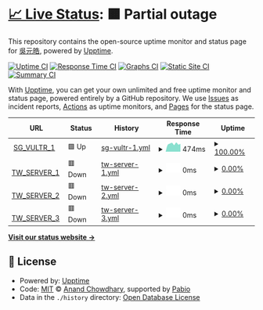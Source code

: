 # [📈 Live Status](https://status.yuanhau.com): <!--live status--> **🟧 Partial outage**

This repository contains the open-source uptime monitor and status page for [吳元皓](https://hwtw.cc), powered by [Upptime](https://github.com/upptime/upptime).

[![Uptime CI](https://github.com/hpware/upptime/workflows/Uptime%20CI/badge.svg)](https://github.com/hpware/upptime/actions?query=workflow%3A%22Uptime+CI%22)
[![Response Time CI](https://github.com/hpware/upptime/workflows/Response%20Time%20CI/badge.svg)](https://github.com/hpware/upptime/actions?query=workflow%3A%22Response+Time+CI%22)
[![Graphs CI](https://github.com/hpware/upptime/workflows/Graphs%20CI/badge.svg)](https://github.com/hpware/upptime/actions?query=workflow%3A%22Graphs+CI%22)
[![Static Site CI](https://github.com/hpware/upptime/workflows/Static%20Site%20CI/badge.svg)](https://github.com/hpware/upptime/actions?query=workflow%3A%22Static+Site+CI%22)
[![Summary CI](https://github.com/hpware/upptime/workflows/Summary%20CI/badge.svg)](https://github.com/hpware/upptime/actions?query=workflow%3A%22Summary+CI%22)

With [Upptime](https://upptime.js.org), you can get your own unlimited and free uptime monitor and status page, powered entirely by a GitHub repository. We use [Issues](https://github.com/hpware/upptime/issues) as incident reports, [Actions](https://github.com/hpware/upptime/actions) as uptime monitors, and [Pages](https://status.yuanhau.com) for the status page.

<!--start: status pages-->
<!-- This summary is generated by Upptime (https://github.com/upptime/upptime) -->
<!-- Do not edit this manually, your changes will be overwritten -->
<!-- prettier-ignore -->
| URL | Status | History | Response Time | Uptime |
| --- | ------ | ------- | ------------- | ------ |
| <img alt="" src="https://icons.duckduckgo.com/ip3/sg-vps.ip.yhw.tw.ico" height="13"> [SG_VULTR_1](http://sg-vps.ip.yhw.tw/uptime) | 🟩 Up | [sg-vultr-1.yml](https://github.com/hpware/upptime/commits/HEAD/history/sg-vultr-1.yml) | <details><summary><img alt="Response time graph" src="./graphs/sg-vultr-1/response-time-week.png" height="20"> 474ms</summary><br><a href="https://status.yuanhau.com/history/sg-vultr-1"><img alt="Response time 473" src="https://img.shields.io/endpoint?url=https%3A%2F%2Fraw.githubusercontent.com%2Fhpware%2Fupptime%2FHEAD%2Fapi%2Fsg-vultr-1%2Fresponse-time.json"></a><br><a href="https://status.yuanhau.com/history/sg-vultr-1"><img alt="24-hour response time 443" src="https://img.shields.io/endpoint?url=https%3A%2F%2Fraw.githubusercontent.com%2Fhpware%2Fupptime%2FHEAD%2Fapi%2Fsg-vultr-1%2Fresponse-time-day.json"></a><br><a href="https://status.yuanhau.com/history/sg-vultr-1"><img alt="7-day response time 474" src="https://img.shields.io/endpoint?url=https%3A%2F%2Fraw.githubusercontent.com%2Fhpware%2Fupptime%2FHEAD%2Fapi%2Fsg-vultr-1%2Fresponse-time-week.json"></a><br><a href="https://status.yuanhau.com/history/sg-vultr-1"><img alt="30-day response time 474" src="https://img.shields.io/endpoint?url=https%3A%2F%2Fraw.githubusercontent.com%2Fhpware%2Fupptime%2FHEAD%2Fapi%2Fsg-vultr-1%2Fresponse-time-month.json"></a><br><a href="https://status.yuanhau.com/history/sg-vultr-1"><img alt="1-year response time 473" src="https://img.shields.io/endpoint?url=https%3A%2F%2Fraw.githubusercontent.com%2Fhpware%2Fupptime%2FHEAD%2Fapi%2Fsg-vultr-1%2Fresponse-time-year.json"></a></details> | <details><summary><a href="https://status.yuanhau.com/history/sg-vultr-1">100.00%</a></summary><a href="https://status.yuanhau.com/history/sg-vultr-1"><img alt="All-time uptime 99.88%" src="https://img.shields.io/endpoint?url=https%3A%2F%2Fraw.githubusercontent.com%2Fhpware%2Fupptime%2FHEAD%2Fapi%2Fsg-vultr-1%2Fuptime.json"></a><br><a href="https://status.yuanhau.com/history/sg-vultr-1"><img alt="24-hour uptime 100.00%" src="https://img.shields.io/endpoint?url=https%3A%2F%2Fraw.githubusercontent.com%2Fhpware%2Fupptime%2FHEAD%2Fapi%2Fsg-vultr-1%2Fuptime-day.json"></a><br><a href="https://status.yuanhau.com/history/sg-vultr-1"><img alt="7-day uptime 100.00%" src="https://img.shields.io/endpoint?url=https%3A%2F%2Fraw.githubusercontent.com%2Fhpware%2Fupptime%2FHEAD%2Fapi%2Fsg-vultr-1%2Fuptime-week.json"></a><br><a href="https://status.yuanhau.com/history/sg-vultr-1"><img alt="30-day uptime 100.00%" src="https://img.shields.io/endpoint?url=https%3A%2F%2Fraw.githubusercontent.com%2Fhpware%2Fupptime%2FHEAD%2Fapi%2Fsg-vultr-1%2Fuptime-month.json"></a><br><a href="https://status.yuanhau.com/history/sg-vultr-1"><img alt="1-year uptime 99.88%" src="https://img.shields.io/endpoint?url=https%3A%2F%2Fraw.githubusercontent.com%2Fhpware%2Fupptime%2FHEAD%2Fapi%2Fsg-vultr-1%2Fuptime-year.json"></a></details>
| <img alt="" src="https://icons.duckduckgo.com/ip3/tw-54.ip.yhw.tw.ico" height="13"> [TW_SERVER_1](http://tw-54.ip.yhw.tw/uptime) | 🟥 Down | [tw-server-1.yml](https://github.com/hpware/upptime/commits/HEAD/history/tw-server-1.yml) | <details><summary><img alt="Response time graph" src="./graphs/tw-server-1/response-time-week.png" height="20"> 0ms</summary><br><a href="https://status.yuanhau.com/history/tw-server-1"><img alt="Response time 0" src="https://img.shields.io/endpoint?url=https%3A%2F%2Fraw.githubusercontent.com%2Fhpware%2Fupptime%2FHEAD%2Fapi%2Ftw-server-1%2Fresponse-time.json"></a><br><a href="https://status.yuanhau.com/history/tw-server-1"><img alt="24-hour response time 0" src="https://img.shields.io/endpoint?url=https%3A%2F%2Fraw.githubusercontent.com%2Fhpware%2Fupptime%2FHEAD%2Fapi%2Ftw-server-1%2Fresponse-time-day.json"></a><br><a href="https://status.yuanhau.com/history/tw-server-1"><img alt="7-day response time 0" src="https://img.shields.io/endpoint?url=https%3A%2F%2Fraw.githubusercontent.com%2Fhpware%2Fupptime%2FHEAD%2Fapi%2Ftw-server-1%2Fresponse-time-week.json"></a><br><a href="https://status.yuanhau.com/history/tw-server-1"><img alt="30-day response time 0" src="https://img.shields.io/endpoint?url=https%3A%2F%2Fraw.githubusercontent.com%2Fhpware%2Fupptime%2FHEAD%2Fapi%2Ftw-server-1%2Fresponse-time-month.json"></a><br><a href="https://status.yuanhau.com/history/tw-server-1"><img alt="1-year response time 0" src="https://img.shields.io/endpoint?url=https%3A%2F%2Fraw.githubusercontent.com%2Fhpware%2Fupptime%2FHEAD%2Fapi%2Ftw-server-1%2Fresponse-time-year.json"></a></details> | <details><summary><a href="https://status.yuanhau.com/history/tw-server-1">0.00%</a></summary><a href="https://status.yuanhau.com/history/tw-server-1"><img alt="All-time uptime 0.00%" src="https://img.shields.io/endpoint?url=https%3A%2F%2Fraw.githubusercontent.com%2Fhpware%2Fupptime%2FHEAD%2Fapi%2Ftw-server-1%2Fuptime.json"></a><br><a href="https://status.yuanhau.com/history/tw-server-1"><img alt="24-hour uptime 0.00%" src="https://img.shields.io/endpoint?url=https%3A%2F%2Fraw.githubusercontent.com%2Fhpware%2Fupptime%2FHEAD%2Fapi%2Ftw-server-1%2Fuptime-day.json"></a><br><a href="https://status.yuanhau.com/history/tw-server-1"><img alt="7-day uptime 0.00%" src="https://img.shields.io/endpoint?url=https%3A%2F%2Fraw.githubusercontent.com%2Fhpware%2Fupptime%2FHEAD%2Fapi%2Ftw-server-1%2Fuptime-week.json"></a><br><a href="https://status.yuanhau.com/history/tw-server-1"><img alt="30-day uptime 0.00%" src="https://img.shields.io/endpoint?url=https%3A%2F%2Fraw.githubusercontent.com%2Fhpware%2Fupptime%2FHEAD%2Fapi%2Ftw-server-1%2Fuptime-month.json"></a><br><a href="https://status.yuanhau.com/history/tw-server-1"><img alt="1-year uptime 0.00%" src="https://img.shields.io/endpoint?url=https%3A%2F%2Fraw.githubusercontent.com%2Fhpware%2Fupptime%2FHEAD%2Fapi%2Ftw-server-1%2Fuptime-year.json"></a></details>
| <img alt="" src="https://icons.duckduckgo.com/ip3/tw-dynamic-1.yhw.tw.ico" height="13"> [TW_SERVER_2](http://tw-dynamic-1.yhw.tw/uptime) | 🟥 Down | [tw-server-2.yml](https://github.com/hpware/upptime/commits/HEAD/history/tw-server-2.yml) | <details><summary><img alt="Response time graph" src="./graphs/tw-server-2/response-time-week.png" height="20"> 0ms</summary><br><a href="https://status.yuanhau.com/history/tw-server-2"><img alt="Response time 0" src="https://img.shields.io/endpoint?url=https%3A%2F%2Fraw.githubusercontent.com%2Fhpware%2Fupptime%2FHEAD%2Fapi%2Ftw-server-2%2Fresponse-time.json"></a><br><a href="https://status.yuanhau.com/history/tw-server-2"><img alt="24-hour response time 0" src="https://img.shields.io/endpoint?url=https%3A%2F%2Fraw.githubusercontent.com%2Fhpware%2Fupptime%2FHEAD%2Fapi%2Ftw-server-2%2Fresponse-time-day.json"></a><br><a href="https://status.yuanhau.com/history/tw-server-2"><img alt="7-day response time 0" src="https://img.shields.io/endpoint?url=https%3A%2F%2Fraw.githubusercontent.com%2Fhpware%2Fupptime%2FHEAD%2Fapi%2Ftw-server-2%2Fresponse-time-week.json"></a><br><a href="https://status.yuanhau.com/history/tw-server-2"><img alt="30-day response time 0" src="https://img.shields.io/endpoint?url=https%3A%2F%2Fraw.githubusercontent.com%2Fhpware%2Fupptime%2FHEAD%2Fapi%2Ftw-server-2%2Fresponse-time-month.json"></a><br><a href="https://status.yuanhau.com/history/tw-server-2"><img alt="1-year response time 0" src="https://img.shields.io/endpoint?url=https%3A%2F%2Fraw.githubusercontent.com%2Fhpware%2Fupptime%2FHEAD%2Fapi%2Ftw-server-2%2Fresponse-time-year.json"></a></details> | <details><summary><a href="https://status.yuanhau.com/history/tw-server-2">0.00%</a></summary><a href="https://status.yuanhau.com/history/tw-server-2"><img alt="All-time uptime 0.00%" src="https://img.shields.io/endpoint?url=https%3A%2F%2Fraw.githubusercontent.com%2Fhpware%2Fupptime%2FHEAD%2Fapi%2Ftw-server-2%2Fuptime.json"></a><br><a href="https://status.yuanhau.com/history/tw-server-2"><img alt="24-hour uptime 0.00%" src="https://img.shields.io/endpoint?url=https%3A%2F%2Fraw.githubusercontent.com%2Fhpware%2Fupptime%2FHEAD%2Fapi%2Ftw-server-2%2Fuptime-day.json"></a><br><a href="https://status.yuanhau.com/history/tw-server-2"><img alt="7-day uptime 0.00%" src="https://img.shields.io/endpoint?url=https%3A%2F%2Fraw.githubusercontent.com%2Fhpware%2Fupptime%2FHEAD%2Fapi%2Ftw-server-2%2Fuptime-week.json"></a><br><a href="https://status.yuanhau.com/history/tw-server-2"><img alt="30-day uptime 0.00%" src="https://img.shields.io/endpoint?url=https%3A%2F%2Fraw.githubusercontent.com%2Fhpware%2Fupptime%2FHEAD%2Fapi%2Ftw-server-2%2Fuptime-month.json"></a><br><a href="https://status.yuanhau.com/history/tw-server-2"><img alt="1-year uptime 0.00%" src="https://img.shields.io/endpoint?url=https%3A%2F%2Fraw.githubusercontent.com%2Fhpware%2Fupptime%2FHEAD%2Fapi%2Ftw-server-2%2Fuptime-year.json"></a></details>
| <img alt="" src="https://icons.duckduckgo.com/ip3/tw-dynamic-2.yhw.tw.ico" height="13"> [TW_SERVER_3](http://tw-dynamic-2.yhw.tw/uptime) | 🟥 Down | [tw-server-3.yml](https://github.com/hpware/upptime/commits/HEAD/history/tw-server-3.yml) | <details><summary><img alt="Response time graph" src="./graphs/tw-server-3/response-time-week.png" height="20"> 0ms</summary><br><a href="https://status.yuanhau.com/history/tw-server-3"><img alt="Response time 0" src="https://img.shields.io/endpoint?url=https%3A%2F%2Fraw.githubusercontent.com%2Fhpware%2Fupptime%2FHEAD%2Fapi%2Ftw-server-3%2Fresponse-time.json"></a><br><a href="https://status.yuanhau.com/history/tw-server-3"><img alt="24-hour response time 0" src="https://img.shields.io/endpoint?url=https%3A%2F%2Fraw.githubusercontent.com%2Fhpware%2Fupptime%2FHEAD%2Fapi%2Ftw-server-3%2Fresponse-time-day.json"></a><br><a href="https://status.yuanhau.com/history/tw-server-3"><img alt="7-day response time 0" src="https://img.shields.io/endpoint?url=https%3A%2F%2Fraw.githubusercontent.com%2Fhpware%2Fupptime%2FHEAD%2Fapi%2Ftw-server-3%2Fresponse-time-week.json"></a><br><a href="https://status.yuanhau.com/history/tw-server-3"><img alt="30-day response time 0" src="https://img.shields.io/endpoint?url=https%3A%2F%2Fraw.githubusercontent.com%2Fhpware%2Fupptime%2FHEAD%2Fapi%2Ftw-server-3%2Fresponse-time-month.json"></a><br><a href="https://status.yuanhau.com/history/tw-server-3"><img alt="1-year response time 0" src="https://img.shields.io/endpoint?url=https%3A%2F%2Fraw.githubusercontent.com%2Fhpware%2Fupptime%2FHEAD%2Fapi%2Ftw-server-3%2Fresponse-time-year.json"></a></details> | <details><summary><a href="https://status.yuanhau.com/history/tw-server-3">0.00%</a></summary><a href="https://status.yuanhau.com/history/tw-server-3"><img alt="All-time uptime 0.00%" src="https://img.shields.io/endpoint?url=https%3A%2F%2Fraw.githubusercontent.com%2Fhpware%2Fupptime%2FHEAD%2Fapi%2Ftw-server-3%2Fuptime.json"></a><br><a href="https://status.yuanhau.com/history/tw-server-3"><img alt="24-hour uptime 0.00%" src="https://img.shields.io/endpoint?url=https%3A%2F%2Fraw.githubusercontent.com%2Fhpware%2Fupptime%2FHEAD%2Fapi%2Ftw-server-3%2Fuptime-day.json"></a><br><a href="https://status.yuanhau.com/history/tw-server-3"><img alt="7-day uptime 0.00%" src="https://img.shields.io/endpoint?url=https%3A%2F%2Fraw.githubusercontent.com%2Fhpware%2Fupptime%2FHEAD%2Fapi%2Ftw-server-3%2Fuptime-week.json"></a><br><a href="https://status.yuanhau.com/history/tw-server-3"><img alt="30-day uptime 0.00%" src="https://img.shields.io/endpoint?url=https%3A%2F%2Fraw.githubusercontent.com%2Fhpware%2Fupptime%2FHEAD%2Fapi%2Ftw-server-3%2Fuptime-month.json"></a><br><a href="https://status.yuanhau.com/history/tw-server-3"><img alt="1-year uptime 0.00%" src="https://img.shields.io/endpoint?url=https%3A%2F%2Fraw.githubusercontent.com%2Fhpware%2Fupptime%2FHEAD%2Fapi%2Ftw-server-3%2Fuptime-year.json"></a></details>

<!--end: status pages-->

[**Visit our status website →**](https://status.yuanhau.com)

## 📄 License

- Powered by: [Upptime](https://github.com/upptime/upptime)
- Code: [MIT](./LICENSE) © [Anand Chowdhary](https://anandchowdhary.com), supported by [Pabio](https://pabio.com)
- Data in the `./history` directory: [Open Database License](https://opendatacommons.org/licenses/odbl/1-0/)
